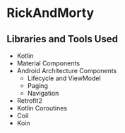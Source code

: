 # RickAndMorty

## Libraries and Tools Used

- Kotlin
- Material Components
- Android Architecture Components
    - Lifecycle and ViewModel
    - Paging
    - Navigation
- Retrofit2
- Kotlin Coroutines
- Coil
- Koin
